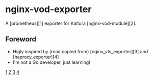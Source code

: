 # nginx-vod-exporter

A [prometheus][1] exporter for Kaltura [nginx-vod-module][2].

## Foreword

- Higly inspired by (read copied from) [nginx_vts_exporter][3] and [haproxy_exporter][4]
- I'm not a Go developer, just learning!





[1](https://github.com/prometheus/prometheus)
[2](https://github.com/kaltura/nginx-vod-module)
[3](https://github.com/hnlq715/nginx-vts-exporter)
[4](https://github.com/prometheus/haproxy_exporter)